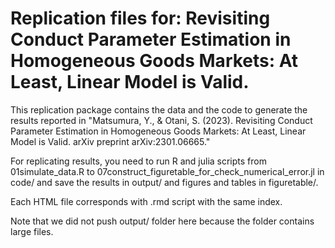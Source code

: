 # Replication files for: Revisiting Conduct Parameter Estimation in Homogeneous Goods Markets: At Least, Linear Model is Valid. 

This replication package contains the data and the code to generate the results reported in "Matsumura, Y., & Otani, S. (2023). Revisiting Conduct Parameter Estimation in Homogeneous Goods Markets: At Least, Linear Model is Valid. arXiv preprint arXiv:2301.06665."

For replicating results, you need to run R and julia scripts from 01simulate_data.R to 07construct_figuretable_for_check_numerical_error.jl in code/ and save the results in output/ and figures and tables in figuretable/. 

Each HTML file corresponds with .rmd script with the same index.

Note that we did not push output/ folder here because the folder contains large files.
